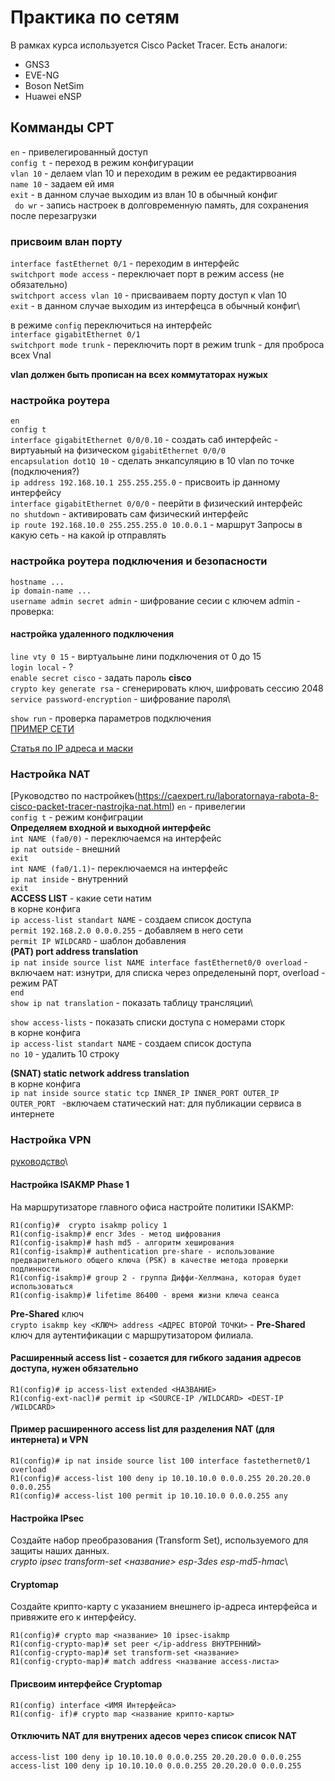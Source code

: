 # Практика по сетям
В рамках курса используется Cisco Packet Tracer. Есть аналоги:
* GNS3
* EVE-NG
* Boson NetSim
* Huawei eNSP

## Комманды CPT
`en` - привелегированный доступ\
`config t` - переход в режим конфигурации\
`vlan 10` - делаем vlan 10 и переходим в режим ее редактирвоания\
`name 10` - задаем ей имя\
`exit` - в данном случае выходим из влан 10 в обычный конфиг\
` do wr` - запись настроек в долговременную память, для сохранения после перезагрузки

### присвоим влан порту
`interface fastEthernet 0/1` - переходим в интерфейс\
`switchport mode access` - переключает порт в режим access (не обязательно)\
`switchport access vlan 10` - присваиваем порту доступ к vlan 10\
`exit` - в данном случае выходим из интерфецса в обычный конфиг\


в режиме `config` переключиться на интерфейс\
`interface gigabitEthernet 0/1`\
`switchport mode trunk` - переключить порт в режим trunk - для проброса всех Vnal

**vlan должен быть прописан на всех коммутаторах нужых**

### настройка роутера
`en`\
`config t`\
`interface gigabitEthernet 0/0/0.10` - создать саб интерфейс - виртуаьный на физическом `gigabitEthernet 0/0/0`\
`encapsulation dot1Q 10` - сделать энкапсуляцию в 10 vlan по точке (подключения?)\
`ip address 192.168.10.1 255.255.255.0` - присвоить ip данному интерфейсу\
`interface gigabitEthernet 0/0/0` - пеерйти в физический интерфейс\
`no shutdown` - активировать сам физический интерфейс\
`ip route 192.168.10.0 255.255.255.0 10.0.0.1` - маршрут Запросы в какую сеть - на какой ip отправлять

### настройка роутера подключения и безопасности
`hostname ...`\
`ip domain-name ...`\
`username admin secret admin` - шифрование сесии с ключем admin - проверка:
#### настройка удаленного подключения
`line vty 0 15` - виртуальыне лини подключения от 0 до 15\
`login local` - ? \
`enable secret cisco` - задать пароль **cisco**\
`crypto key generate rsa` - сгенерировать ключ, шифровать сессию 2048\
`service password-encryption` - шифрование пароля\

`show run` - проверка параметров подключения\
[ПРИМЕР СЕТИ](task1.pkt)

[Статья по IP адреса и маски](https://habr.com/ru/articles/350878/)

### Настройка NAT 
[Руководство по настройкеъ(https://caexpert.ru/laboratornaya-rabota-8-cisco-packet-tracer-nastrojka-nat.html)
`en` - привелегии\
`config t` - режим конфиграции\
**Определяем входной и выходной интерфейс**\
`int NAME (fa0/0)` - переключаемся на интерфейс\
`ip nat outside` - внешний\
`exit`\
`int NAME (fa0/1.1)`- переключаемся на интерфейс\
`ip nat inside` - внутренний\
`exit`\
**ACCESS LIST** - какие сети натим\
в корне конфига\
`ip access-list standart NAME` - создаем список доступа\
`permit 192.168.2.0 0.0.0.255` - добавляем в него сети\
`permit IP WILDCARD` - шаблон добавления\
**(PAT) port address translation**\
`ip nat inside source list NAME interface fastEthernet0/0 overload` - включаем нат: изнутри, для списка через определенынй порт, overload - режим PAT\
`end`\
`show ip nat translation` - показать таблицу трансляции\

`show access-lists` - показать списки доступа с номерами сторк\
в корне конфига\
`ip access-list standart NAME` - создаем список доступа\
`no 10` - удалить 10 строку

**(SNAT) static network address translation**\
в корне конфига\
`ip nat inside source static tcp INNER_IP INNER_PORT OUTER_IP OUTER_PORT ` -включаем статический нат: для публикации сервиса в интернете

### Настройка VPN
[руководство](https://wiki.merionet.ru/articles/nastrojka-site-to-site-ipsec-vpn-na-cisco)\
#### Настройка ISAKMP Phase 1
На маршрутизаторе главного офиса настройте политики ISAKMP:
```
R1(config)#  crypto isakmp policy 1
R1(config-isakmp)# encr 3des - метод шифрования
R1(config-isakmp)# hash md5 - алгоритм хеширования
R1(config-isakmp)# authentication pre-share - использование предварительного общего ключа (PSK) в качестве метода проверки подлинности
R1(config-isakmp)# group 2 - группа Диффи-Хеллмана, которая будет использоваться
R1(config-isakmp)# lifetime 86400 - время жизни ключа сеанса
```
**Pre-Shared** ключ\
`crypto isakmp key <КЛЮЧ> address <АДРЕС ВТОРОЙ ТОЧКИ>` -  **Pre-Shared** ключ для аутентификации с маршрутизатором филиала.


#### Расширенный access list - созается для гибкого задания адресов доступа, нужен обязательно
```
R1(config)# ip access-list extended <НАЗВАНИЕ>
R1(config-ext-nacl)# permit ip <SOURCE-IP /WILDCARD> <DEST-IP /WILDCARD>
```
#### Пример расширенного access list для разделения NAT (для интернета) и VPN
```
R1(config)# ip nat inside source list 100 interface fastethernet0/1 overload
R1(config)# access-list 100 deny ip 10.10.10.0 0.0.0.255 20.20.20.0 0.0.0.255
R1(config)# access-list 100 permit ip 10.10.10.0 0.0.0.255 any
```
#### Настройка IPsec
Создайте набор преобразования (Transform Set), используемого для защиты наших данных.\
*crypto ipsec transform-set <название> esp-3des esp-md5-hmac*\

#### Cryptomap
Создайте крипто-карту с указанием внешнего ip-адреса интерфейса и привяжите его к интерфейсу.
```
R1(config)# crypto map <название> 10 ipsec-isakmp
R1(config-crypto-map)# set peer </ip-address ВНУТРЕННИЙ>
R1(config-crypto-map)# set transform-set <название>
R1(config-crypto-map)# match address <название access-листа>
```
#### Присвоим интерфейсе Cryptomap
```
R1(config) interface <ИМЯ Интерфейса>
R1(config- if)# crypto map <название крипто-карты>
```
#### Отключить NAT для внутрених адесов через список список NAT
```
access-list 100 deny ip 10.10.10.0 0.0.0.255 20.20.20.0 0.0.0.255
access-list 100 deny ip 10.10.10.0 0.0.0.255 20.20.20.0 0.0.0.255
```
